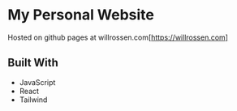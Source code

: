# My Personal Website
Hosted on github pages at willrossen.com[https://willrossen.com]

## Built With
- JavaScript
- React
- Tailwind